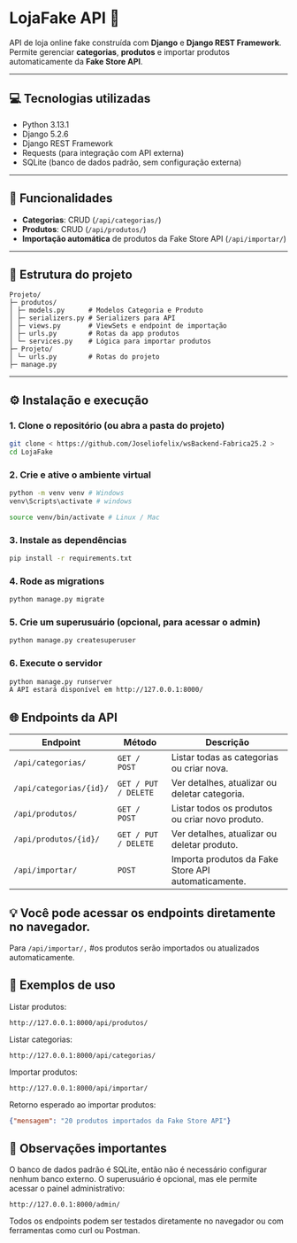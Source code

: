# LojaFake API 🛒

API de loja online fake construída com **Django** e **Django REST Framework**.  
Permite gerenciar **categorias**, **produtos** e importar produtos automaticamente da **Fake Store API**.

-----------------------------------------------------------------------------------

## 💻 Tecnologias utilizadas

- Python 3.13.1 
- Django 5.2.6  
- Django REST Framework  
- Requests (para integração com API externa)  
- SQLite (banco de dados padrão, sem configuração externa)

-----------------------------------------------------------------------------------

## 🔧 Funcionalidades

- **Categorias**: CRUD (`/api/categorias/`)  
- **Produtos**: CRUD (`/api/produtos/`)  
- **Importação automática** de produtos da Fake Store API (`/api/importar/`)

-----------------------------------------------------------------------------------

## 📁 Estrutura do projeto

```text
Projeto/
├─ produtos/
│ ├─ models.py      # Modelos Categoria e Produto
│ ├─ serializers.py # Serializers para API
│ ├─ views.py       # ViewSets e endpoint de importação
│ ├─ urls.py        # Rotas da app produtos
│ └─ services.py    # Lógica para importar produtos
├─ Projeto/
│ └─ urls.py        # Rotas do projeto
├─ manage.py
```
-----------------------------------------------------------------------------------

## ⚙️ Instalação e execução

### 1. Clone o repositório (ou abra a pasta do projeto)

```bash
git clone < https://github.com/Joseliofelix/wsBackend-Fabrica25.2 >
cd LojaFake
```
### 2. Crie e ative o ambiente virtual
```bash
python -m venv venv # Windows
venv\Scripts\activate # windows

source venv/bin/activate # Linux / Mac
```
### 3. Instale as dependências
```bash
pip install -r requirements.txt
```
### 4. Rode as migrations
```bash
python manage.py migrate
```
### 5. Crie um superusuário (opcional, para acessar o admin)
```bash
python manage.py createsuperuser
```
### 6. Execute o servidor
```bash
python manage.py runserver
A API estará disponível em http://127.0.0.1:8000/
```

## 🌐 Endpoints da API

| Endpoint                |       Método         |                     Descrição                      |
|-------------------------|----------------------|----------------------------------------------------|
| `/api/categorias/`      | `GET / POST`         |  Listar todas as categorias ou criar nova.         |
| `/api/categorias/{id}/` | `GET / PUT / DELETE` |  Ver detalhes, atualizar ou deletar categoria.     |
| `/api/produtos/`        | `GET / POST`         |  Listar todos os produtos ou criar novo produto.   |
| `/api/produtos/{id}/`   | `GET / PUT / DELETE` | Ver detalhes, atualizar ou deletar produto.        |
| `/api/importar/`        | `POST`               | Importa produtos da Fake Store API automaticamente.|


## 💡 Você pode acessar os endpoints diretamente no navegador.

Para `/api/importar/,`  #os produtos serão importados ou atualizados automaticamente.

## 📌 Exemplos de uso

Listar produtos:

`http://127.0.0.1:8000/api/produtos/`

Listar categorias:

`http://127.0.0.1:8000/api/categorias/`

Importar produtos:

`http://127.0.0.1:8000/api/importar/`

Retorno esperado ao importar produtos:

```json
{"mensagem": "20 produtos importados da Fake Store API"}
```
## 📝 Observações importantes

O banco de dados padrão é SQLite, então não é necessário configurar nenhum banco externo.
O superusuário é opcional, mas ele permite acessar o painel administrativo:

`http://127.0.0.1:8000/admin/`

Todos os endpoints podem ser testados diretamente no navegador ou com ferramentas como curl ou Postman.